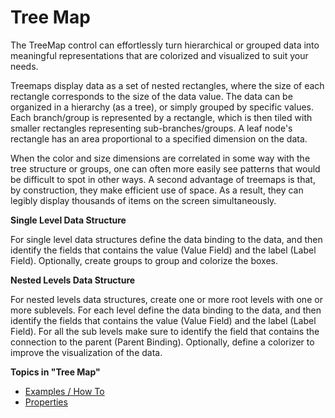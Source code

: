# Tree Map

The TreeMap control can effortlessly turn hierarchical or grouped data into meaningful representations that are colorized and visualized to suit your needs.  

Treemaps display data as a set of nested rectangles, where the size of each rectangle corresponds to the size of the data value. The data can be organized in a hierarchy (as a tree), or simply grouped by specific values. Each branch/group is represented by a rectangle, which is then tiled with smaller rectangles representing sub-branches/groups. A leaf node's rectangle has an area proportional to a specified dimension on the data.  

When the color and size dimensions are correlated in some way with the tree structure or groups, one can often more easily see patterns that would be difficult to spot in other ways. A second advantage of treemaps is that, by construction, they make efficient use of space. As a result, they can legibly display thousands of items on the screen simultaneously.

**Single Level Data Structure**

For single level data structures define the data binding to the data, and then identify the fields that contains the value (Value Field) and the label (Label Field). Optionally, create groups to group and colorize the boxes.

**Nested Levels Data Structure**

For nested levels data structures, create one or more root levels with one or more sublevels. For each level define the data binding to the data, and then identify the fields that contains the value (Value Field) and the label (Label Field). For all the sub levels make sure to identify the field that contains the connection to the parent (Parent Binding). Optionally, define a colorizer to improve the visualization of the data.

**Topics in "Tree Map"**
* [Examples / How To](tree-map/examples--how-to.md)
* [Properties](tree-map/properties.md)